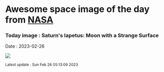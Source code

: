 
# Awesome space image of the day from [NASA](https://api.nasa.gov/)

### Today image : Saturn's Iapetus: Moon with a Strange Surface
Date : 2023-02-26

![](https://apod.nasa.gov/apod/image/2302/iapetus_cassini_960.jpg)

<small>Latest update : Sun Feb 26 05:13:09 2023</small>
        